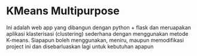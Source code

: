 # KMeans Multipurpose
Ini adalah web app yang dibangun dengan python + flask dan meruapakan aplikasi klasterisasi (clustering) sederhana dengan menggunakan metode K-means.
Siapapun boleh menggunakan, meniru, maupun memodifikasi project ini dan disebarluaskan lagi untuk kebutuhan apapun
